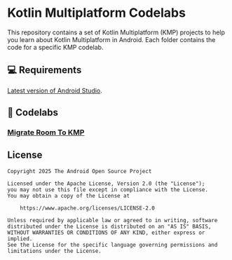 # Kotlin Multiplatform Codelabs

This repository contains a set of Kotlin Multiplatform (KMP) projects to help you learn about Kotlin Multiplatform in Android. 
Each folder contains the code for a specific KMP codelab.

## 💻 Requirements

[Latest version of Android Studio](https://developer.android.com/studio).

## 🧬 Codelabs

### [Migrate Room To KMP](https://developer.android.com/codelabs/kmp-migrate-room)


## License

```
Copyright 2025 The Android Open Source Project

Licensed under the Apache License, Version 2.0 (the "License");
you may not use this file except in compliance with the License.
You may obtain a copy of the License at

    https://www.apache.org/licenses/LICENSE-2.0

Unless required by applicable law or agreed to in writing, software
distributed under the License is distributed on an "AS IS" BASIS,
WITHOUT WARRANTIES OR CONDITIONS OF ANY KIND, either express or implied.
See the License for the specific language governing permissions and
limitations under the License.
```
